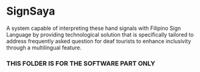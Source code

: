 # SignSaya
A system capable of interpreting these hand signals with Filipino Sign Language by providing technological solution that is specifically tailored to address frequently asked question for deaf tourists to enhance inclusivity through a multilingual feature.

### THIS FOLDER IS FOR THE SOFTWARE PART ONLY